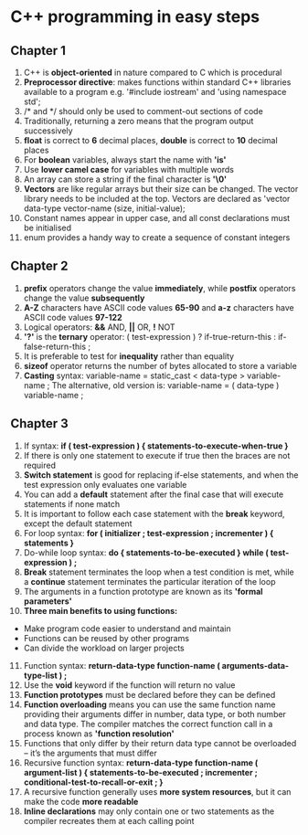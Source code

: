 # C++ programming in easy steps

## Chapter 1
1. C++ is **object-oriented** in nature compared to C which is procedural
2. **Preprocessor directive**: makes functions within standard C++ libraries available to a program e.g. '#include iostream' and 'using namespace std'; 
3. /* and */ should only be used to comment-out sections of code
4. Traditionally, returning a zero means that the program output successively
5. **float** is correct to **6** decimal places, **double** is correct to **10** decimal places
6. For **boolean** variables, always start the name with **'is'**
7. Use **lower camel case** for variables with multiple words
8. An array can store a string if the final character is **'\0'**
9. **Vectors** are like regular arrays but their size can be changed. The vector library needs to be included at the top. Vectors are declared as 'vector data-type vector-name (size, initial-value);
10. Constant names appear in upper case, and all const declarations must be initialised
11. enum provides a handy way to create a sequence of constant integers 

## Chapter 2
1. **prefix** operators change the value **immediately**, while **postfix** operators change the value **subsequently**
2. **A-Z** characters have ASCII code values **65-90** and **a-z** characters have ASCII code values **97-122**
3. Logical operators: **&&** AND, **||** OR, **!** NOT
4. **'?'** is the **ternary** operator: ( test-expression ) ? if-true-return-this : if-false-return-this ;
5. It is preferable to test for **inequality** rather than equality
6. **sizeof** operator returns the number of bytes allocated to store a variable
7. **Casting** syntax: variable-name = static_cast < data-type > variable-name ; The alternative, old version is: variable-name = ( data-type ) variable-name ;

## Chapter 3
1. If syntax: **if ( test-expression ) { statements-to-execute-when-true }**
2. If there is only one statement to execute if true then the braces are not required
3. **Switch statement** is good for replacing if-else statements, and when the test expression only evaluates one variable
4. You can add a **default** statement after the final case that will execute statements if none match
5. It is important to follow each case statement with the **break** keyword, except the default statement
6. For loop syntax: **for ( initializer ; test-expression ; incrementer ) { statements }**
7. Do-while loop syntax: **do { statements-to-be-executed } while ( test-expression ) ;**
8. **Break** statement terminates the loop when a test condition is met, while a **continue** statement terminates the particular iteration of the loop
9. The arguments in a function prototype are known as its **'formal parameters'**
10. **Three main benefits to using functions:**
* Make program code easier to understand and maintain
* Functions can be reused by other programs
* Can divide the workload on larger projects
11. Function syntax: **return-data-type function-name ( arguments-data-type-list ) ;**
12. Use the **void** keyword if the function will return no value
13. **Function prototypes** must be declared before they can be defined
14. **Function overloading** means you can use the same function name providing their arguments differ in number, data type, or both number and data type. The compiler matches the correct function call in a process known as **'function resolution'**
15. Functions that only differ by their return data type cannot be overloaded – it’s the arguments that must differ
16. Recursive function syntax: **return-data-type function-name ( argument-list ) { statements-to-be-executed ; incrementer ; conditional-test-to-recall-or-exit ; }**
17. A recursive function generally uses **more system resources**, but it can make the code **more readable**
18. **Inline declarations** may only contain one or two statements as the compiler recreates them at each calling point
